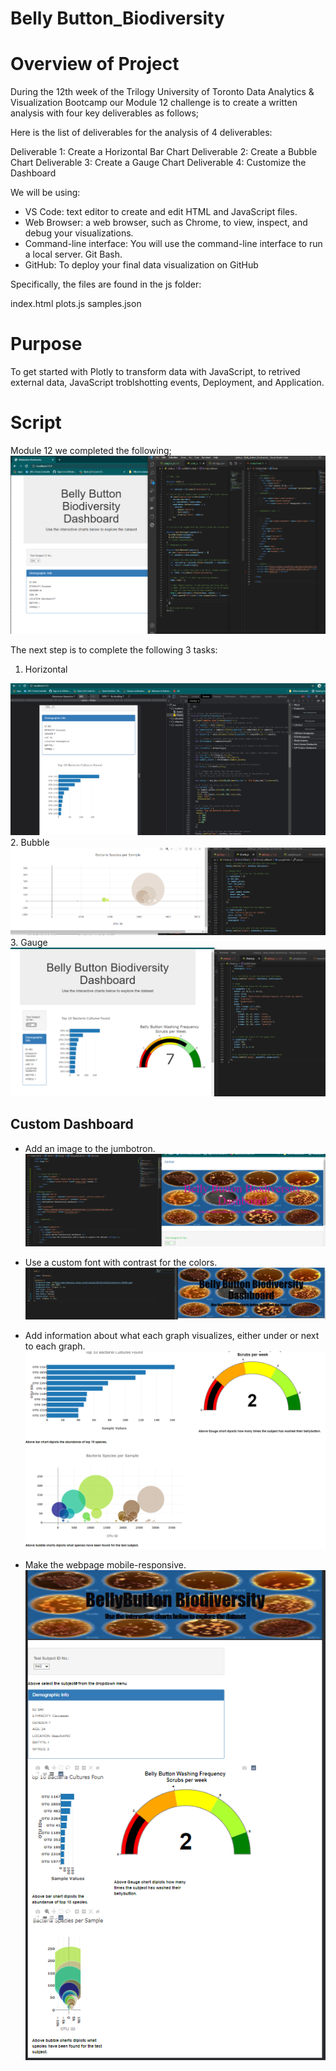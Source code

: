 # Belly Button_Biodiversity



# Overview of Project

During the 12th week of the Trilogy University of Toronto Data Analytics & Visualization Bootcamp our Module 12 challenge is to create a written analysis with four key deliverables as follows; 

Here is the list of deliverables for the analysis of 4 deliverables:

Deliverable 1: Create a Horizontal Bar Chart
Deliverable 2: Create a Bubble Chart
Deliverable 3: Create a Gauge Chart
Deliverable 4: Customize the Dashboard

We will be using:

- VS Code:  text editor to create and edit HTML and JavaScript files.
- Web Browser:  a web browser, such as Chrome, to view, inspect, and debug your visualizations. 
- Command-line interface: You will use the command-line interface to run a local server.  Git Bash.
- GitHub: To deploy your final data visualization on GitHub 

Specifically, the files are found in the js folder:

index.html 
plots.js
samples.json


# Purpose
To get started with Plotly to transform data with JavaScript, to retrived external data, JavaScript troblshotting events, Deployment, and Application. 

# Script

Module 12 we completed the following;
![Start](https://github.com/735713038455163/Belly_Button_Biodiversity/blob/main/Start.PNG)

The next step is to complete the following 3 tasks:

1. Horizontal

![Bar](https://github.com/735713038455163/Belly_Button_Biodiversity/blob/main/Bar.PNG)
2. Bubble 
![Bubble](https://github.com/735713038455163/Belly_Button_Biodiversity/blob/main/Bubble.PNG)
3. Gauge
![Gauge](https://github.com/735713038455163/Belly_Button_Biodiversity/blob/main/Gauge.PNG)

 
## Custom Dashboard

- Add an image to the jumbotron.
![Nav](https://github.com/735713038455163/Belly_Button_Biodiversity/blob/main/Nav.PNG)

- Use a custom font with contrast for the colors.
![Font](https://github.com/735713038455163/Belly_Button_Biodiversity/blob/main/font.PNG)

- Add information about what each graph visualizes, either under or next to each graph.
![titles](https://github.com/735713038455163/Belly_Button_Biodiversity/blob/main/titles.PNG)

- Make the webpage mobile-responsive.
![](https://github.com/735713038455163/Belly_Button_Biodiversity/blob/main/Final.PNG)
